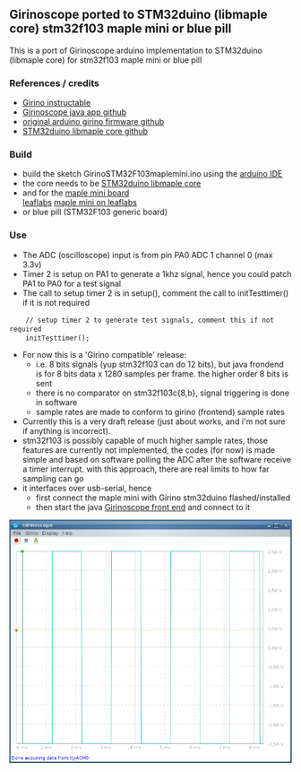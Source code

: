 ## Girinoscope ported to STM32duino (libmaple core) stm32f103 maple mini or blue pill

This is a port of Girinoscope arduino implementation to STM32duino (libmaple core) for stm32f103 maple mini or blue pill

### References / credits
- [Girino instructable](https://www.instructables.com/id/Girino-Fast-Arduino-Oscilloscope/) 
- [Girinoscope java app github](https://github.com/Chatanga/Girinoscope)
- [original arduino girino firmware github](https://github.com/supacyan/girino)
- [STM32duino libmaple core github](https://github.com/rogerclarkmelbourne/Arduino_STM32)

### Build

- build the sketch GirinoSTM32F103maplemini.ino using the 
[arduino IDE](https://www.arduino.cc/en/Main/Software)
- the core needs to be [STM32duino libmaple core](https://github.com/rogerclarkmelbourne/Arduino_STM32) 
- and for the [maple mini board](https://wiki.stm32duino.com/index.php?title=Maple_Mini)  
[leaflabs](https://www.leaflabs.com/maple) 
[maple mini on leaflabs](http://docs.leaflabs.com/static.leaflabs.com/pub/leaflabs/maple-docs/0.0.12/hardware/maple-mini.html)
- or blue pill (STM32F103 generic board)


### Use

- The ADC (oscilloscope) input is from pin PA0 ADC 1 channel 0 (max 3.3v)  
- Timer 2 is setup on PA1 to generate a 1khz signal, hence you could 
patch PA1 to PA0 for a test signal
- The call to setup timer 2 is in setup(), comment the call to initTesttimer() if it is not required  
```
	// setup timer 2 to generate test signals, comment this if not required  
	initTesttimer();
```
- For now this is a 'Girino compatible' release:  
  * i.e. 8 bits signals (yup stm32f103 can do 12 bits), but java frondend is for 8 bits data x 1280 samples per frame. the higher order 8 bits is sent  
  * there is no comparator on stm32f103c{8,b}, signal triggering is done in software
  * sample rates are made to conform to girino (frontend) sample rates 
- Currently this is a very draft release (just about works, and i'm not sure if anything is incorrect). 
- stm32f103 is possibly capable of much higher sample rates, those features are currently not implemented, the codes (for now) is made simple and based on software polling the ADC after the software receive a timer interrupt. with this approach, there are real limits to how far sampling can go
- it interfaces over usb-serial, hence
  * first connect the maple mini with Girino stm32duino flashed/installed
  * then start the java [Girinoscope front end](https://github.com/Chatanga/Girinoscope) and connect to it

![screen print](screen_print2.png "screen print")
